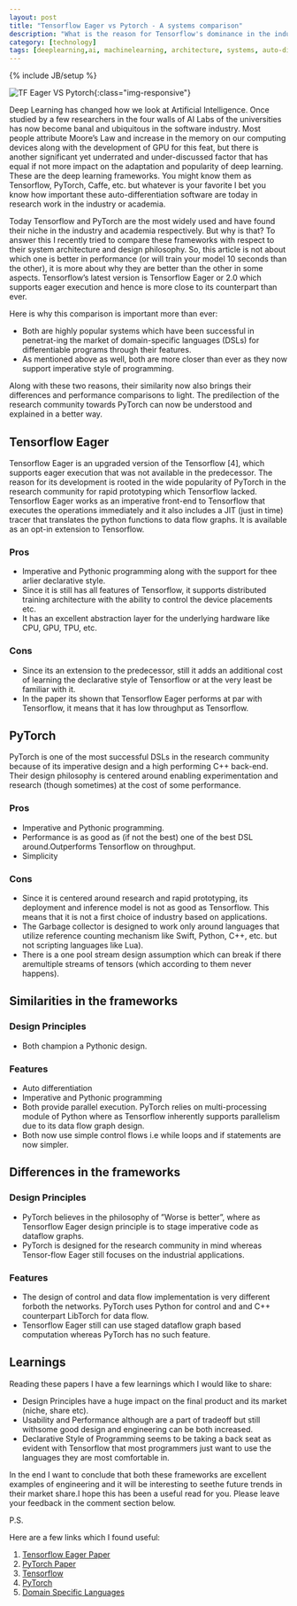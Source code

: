 ```yaml
---
layout: post
title: "Tensorflow Eager vs Pytorch - A systems comparison"
description: "What is the reason for Tensorflow's dominance in the industry while PyTorch's domination in the Research community"
category: [technology]
tags: [deeplearning,ai, machinelearning, architecture, systems, auto-differentiation frameworks,fromeworks, tensorflow, pytorch,technology]
---
```

{% include JB/setup %}

<style type="text/css">
  .img-responsive {
    width: 100%;
    float: center;
    padding-right: 15%;
  }
</style>


![TF Eager VS Pytorch](../../../../assets/images/TF_vs_Pytorch.jpg){:class="img-responsive"}

Deep Learning has changed how we look at Artificial Intelligence. Once studied by a few researchers in the four walls of AI Labs of the universities has now become banal and ubiquitous in the software industry. Most people attribute Moore’s Law and increase in the memory on our computing devices along with the development of GPU for this feat, but there is another significant yet underrated and under-discussed factor that has equal if not more impact on the adaptation and popularity of deep learning. These are the deep learning frameworks. You might know them as Tensorflow, PyTorch, Caffe, etc. but whatever is your favorite I bet you know how important these auto-differentiation software are today in research work in the industry or academia.

Today Tensorflow and PyTorch are the most widely used and have found their niche in the industry and academia respectively. But why is that? To answer this I recently tried to compare these frameworks with respect to their system architecture and design philosophy. So, this article is not about which one is better in performance (or will train your model 10 seconds than the other), it is more about why they are better than the other in some aspects. Tensorflow’s latest version is Tensorflow Eager or 2.0 which supports eager execution and hence is more close to its counterpart than ever.

Here is why this comparison is important more than ever:

* Both are highly popular systems which have been successful in penetrat-ing the market of domain-specific languages (DSLs) for differentiable programs through their features.
* As mentioned above as well, both are more closer than ever as they now support imperative style of programming.

Along with these two reasons, their similarity now also brings their differences and performance comparisons to light.  The predilection of the research community towards PyTorch can now be understood and explained in a better way.

## Tensorflow Eager

Tensorflow Eager is an upgraded version of the Tensorflow [4], which supports eager execution that was not available in the predecessor.  The reason for its development is rooted in the wide popularity of PyTorch in the research community for rapid prototyping which Tensorflow lacked.  Tensorflow Eager works as an imperative front-end to Tensorflow that executes the operations immediately and it also includes a JIT (just in time) tracer that translates the python functions to data flow graphs.  It is available as an opt-in extension to Tensorflow.

### Pros

* Imperative  and  Pythonic  programming  along  with  the  support  for  thee arlier declarative style.
* Since it is still has all features of Tensorflow, it supports distributed training architecture with the ability to control the device placements etc.
* It has an excellent abstraction layer for the underlying hardware like CPU, GPU, TPU, etc.

### Cons

* Since its an extension to the predecessor, still it adds an additional cost of learning the declarative style of Tensorflow or at the very least be familiar with it.
* In the paper its shown that Tensorflow Eager performs at par with Tensorflow, it means that it has low throughput as Tensorflow.

## PyTorch

PyTorch is one of the most successful DSLs in the research community because of  its  imperative  design  and  a  high  performing  C++  back-end.   Their  design philosophy is centered around enabling experimentation and research (though sometimes) at the cost of some performance.

### Pros

* Imperative and Pythonic programming.
* Performance is as good as (if not the best) one of the best DSL around.Outperforms Tensorflow on throughput.
* Simplicity

### Cons

* Since it is centered around research and rapid prototyping, its deployment and inference model is not as good as Tensorflow.  This means that it is not a first choice of industry based on applications.
* The  Garbage  collector  is  designed  to  work  only  around  languages  that utilize reference counting mechanism like Swift, Python, C++, etc.  but not scripting languages like Lua).
* There is a one pool stream design assumption which can break if there aremultiple streams of tensors (which according to them never happens).

## Similarities in the frameworks

### Design Principles

* Both champion a Pythonic design.

### Features

* Auto differentiation
* Imperative and Pythonic programming
* Both provide parallel execution.  PyTorch relies on multi-processing module of Python where as Tensorflow inherently supports parallelism due to its data flow graph design.
* Both now use simple control flows i.e while loops and if statements are now simpler.

## Differences in the frameworks

### Design Principles

* PyTorch believes in the philosophy of ”Worse is better”, where as Tensorflow Eager design principle is to stage imperative code as dataflow graphs.
* PyTorch is designed for the research community in mind whereas Tensor-flow Eager still focuses on the industrial applications.


### Features

* The design of control and data flow implementation is very different forboth the networks.  PyTorch uses Python for control and and C++ counterpart LibTorch for data flow.
* Tensorflow Eager still can use staged dataflow graph based computation whereas PyTorch has no such feature.

## Learnings

Reading these papers I have a few learnings which I would like to share:

* Design Principles have a huge impact on the final product and its market (niche, share etc).
* Usability and Performance although are a part of tradeoff but still withsome good design and engineering can be both increased.
* Declarative Style of Programming seems to be taking a back seat as evident with Tensorflow that most programmers just want to use the languages they are most comfortable in.

In  the  end  I  want  to  conclude  that  both  these  frameworks  are  excellent examples of engineering and it will be interesting to seethe future trends in their market share.I hope this has been a useful read for you. Please leave your feedback in the comment section below. 

P.S.

Here are a few links which I found useful:

1. [Tensorflow Eager Paper](https://arxiv.org/abs/1903.01855)
2. [PyTorch Paper](https://papers.nips.cc/paper/9015-pytorch-an-imperative-style-high-performance-deep-learning-library)
3. [Tensorflow](https://tensorflow.org)
4. [PyTorch](https://pytorch.org/)
5. [Domain Specific Languages](https://dl.acm.org/doi/10.1145/242224.242477)
